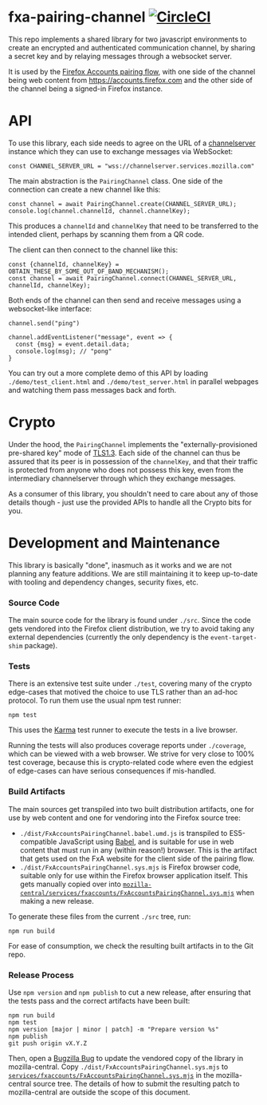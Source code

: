 # fxa-pairing-channel [![CircleCI](https://circleci.com/gh/mozilla/fxa-pairing-channel/tree/master.svg?style=svg)](https://circleci.com/gh/mozilla/fxa-pairing-channel/tree/master)

This repo implements a shared library for two javascript environments
to create an encrypted and authenticated communication channel, by
sharing a secret key and by relaying messages through a websocket server.

It is used by the [Firefox Accounts pairing flow](
https://mozilla.github.io/ecosystem-platform/docs/features/firefox-accounts/pairing),
with one side of the channel being web content from https://accounts.firefox.com and
the other side of the channel being a signed-in Firefox instance.


API
===

To use this library, each side needs to agree on the URL of a
[channelserver](https://github.com/mozilla-services/channelserver)
instance which they can use to exchange messages via WebSocket:

```
const CHANNEL_SERVER_URL = "wss://channelserver.services.mozilla.com"
```

The main abstraction is the `PairingChannel` class.
One side of the connection can create a new channel like this:

```
const channel = await PairingChannel.create(CHANNEL_SERVER_URL);
console.log(channel.channelId, channel.channelKey);
```

This produces a `channelId` and `channelKey` that need to be transferred to
the intended client, perhaps by scanning them from a QR code.

The client can then connect to the channel like this:

```
const {channelId, channelKey} = OBTAIN_THESE_BY_SOME_OUT_OF_BAND_MECHANISM();
const channel = await PairingChannel.connect(CHANNEL_SERVER_URL, channelId, channelKey);
```

Both ends of the channel can then send and receive messages using a websocket-like
interface:

```
channel.send("ping")

channel.addEventListener("message", event => {
  const {msg} = event.detail.data;
  console.log(msg); // "pong"
}
```

You can try out a more complete demo of this API by loading
`./demo/test_client.html` and `./demo/test_server.html` in
parallel webpages and watching them pass messages back and forth.


Crypto
======

Under the hood, the `PairingChannel` implements the "externally-provisioned
pre-shared key" mode of [TLS1.3](https://tools.ietf.org/html/rfc8446).
Each side of the channel can thus be assured that its peer is in possession
of the `channelKey`, and that their traffic is protected from anyone who
does not possess this key, even from the intermediary channelserver through
which they exchange messages.

As a consumer of this library, you shouldn't need to care about any of those
details though - just use the provided APIs to handle all the Crypto bits
for you.


Development and Maintenance
===========================

This library is basically "done", inasmuch as it works and we are not planning
any feature additions. We are still maintaining it to keep up-to-date with tooling
and dependency changes, security fixes, etc.

### Source Code

The main source code for the library is found under `./src`. Since the code gets
vendored into the Firefox client distribution, we try to avoid taking any external
dependencies (currently the only dependency is the `event-target-shim` package).

### Tests

There is an extensive test suite under `./test`, covering many of the crypto edge-cases
that motived the choice to use TLS rather than an ad-hoc protocol. To run them use the
usual npm test runner:

```
npm test
```

This uses the [Karma](https://karma-runner.github.io) test runner to execute
the tests in a live browser.

Running the tests will also produces coverage reports under `./coverage`,
which can be viewed with a web browser. We strive for very close to 100%
test coverage, because this is crypto-related code where even the edgiest
of edge-cases can have serious consequences if mis-handled.

### Build Artifacts

The main sources get transpiled into two built distribution artifacts, one for use by
web content and one for vendoring into the Firefox source tree:

* `./dist/FxAccountsPairingChannel.babel.umd.js` is transpiled to ES5-compatible JavaScript
  using [Babel](https://babeljs.io/), and is suitable for use in web content that must
  run in any (within reason!) browser. This is the artifact that gets used on the FxA
  website for the client side of the pairing flow.
* `./dist/FxAccountsPairingChannel.sys.mjs` is Firefox browser code, suitable only for use
  within the Firefox browser application itself. This gets manually copied over into
  [`mozilla-central/services/fxaccounts/FxAccountsPairingChannel.sys.mjs`](
  https://searchfox.org/mozilla-central/source/services/fxaccounts/FxAccountsPairingChannel.sys.mjs)
  when making a new release.

To generate these files from the current `./src` tree, run:

```
npm run build
```

For ease of consumption, we check the resulting built artifacts in to the Git repo.

### Release Process

Use `npm version` and `npm publish` to cut a new release, after ensuring that the tests pass
and the correct artifacts have been built:

```
npm run build
npm test
npm version [major | minor | patch] -m "Prepare version %s"
npm publish
git push origin vX.Y.Z
```

Then, open a [Bugzilla Bug](https://bugzilla.mozilla.org/enter_bug.cgi?product=Firefox&component=Firefox%20Accounts) to update the vendored copy of the library in mozilla-central.
Copy `./dist/FxAccountsPairingChannel.sys.mjs` to [`services/fxaccounts/FxAccountsPairingChannel.sys.mjs`](
https://searchfox.org/mozilla-central/source/services/fxaccounts/FxAccountsPairingChannel.sys.mjs) in
the mozilla-central source tree. The details of how to submit the resulting patch to mozilla-central
are outside the scope of this document.
